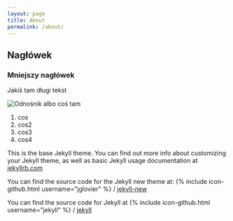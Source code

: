 ```yaml
---
layout: page
title: About
permalink: /about/
---
```


## Nagłówek
### Mniejszy nagłówek

Jakiś tam długi tekst

![Odnośnik albo coś tam](https://media.giphy.com/media/M31581toUdmo0/giphy.gif)



1. cos
5. cos2
181. cos3
4. cos4




This is the base Jekyll theme. You can find out more info about customizing your Jekyll theme, as well as basic Jekyll usage documentation at [jekyllrb.com](http://jekyllrb.com/)

You can find the source code for the Jekyll new theme at:
{% include icon-github.html username="jglovier" %} /
[jekyll-new](https://github.com/jglovier/jekyll-new)

You can find the source code for Jekyll at
{% include icon-github.html username="jekyll" %} /
[jekyll](https://github.com/jekyll/jekyll)
